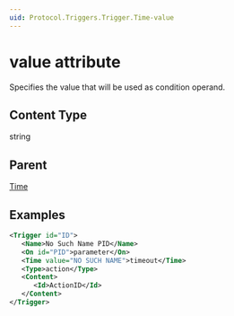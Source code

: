 ```yaml
---
uid: Protocol.Triggers.Trigger.Time-value
---
```


# value attribute

Specifies the value that will be used as condition operand.

## Content Type

string

## Parent

[Time](xref:Protocol.Triggers.Trigger.Time)

## Examples

```xml
<Trigger id="ID">
   <Name>No Such Name PID</Name>
   <On id="PID">parameter</On>
   <Time value="NO SUCH NAME">timeout</Time>
   <Type>action</Type>
   <Content>
      <Id>ActionID</Id>
   </Content>
</Trigger>
```
